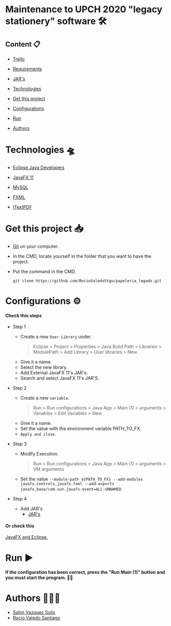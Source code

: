 # Maintenance to UPCH 2020 "legacy stationery" software 🛠

  

## Content 📋

-  [Trello](https://trello.com/b/ZAjIkmnN)

-  [Requirements](https://docs.google.com/document/d/1TUnLOxqZ_Zlmv3QmgArtjHjJ0VBsFH5OscPsshVyW7E/edit?usp=sharing)

-  [JAR's](https://drive.google.com/drive/folders/1Gk_ZLiixr_vatw2aHaJLkwnyckHinNIu?usp=sharing)

-  [Technologies](#technologies-)

-  [Get this project](#get-this-project-)

-  [Configurations](#configurations-)

-  [Run](#run-)

-  [Authors](#authors-)

  

# Technologies 🛸

-  [Eclipse Java Developers](https://www.eclipse.org/downloads/packages/)

-  [JavaFX 11](https://adoptopenjdk.net/)

-  [MySQL](https://www.mysql.com/downloads/)

-  [FXML](https://openjfx.io/javadoc/11/javafx.fxml/javafx/fxml/doc-files/introduction_to_fxml.html)

-  [ITextPDF](http://www.java2s.com/Code/Jar/i/Downloaditextpdf510jar.htm)

  

# Get this project 📥

-  [Git](https://git-scm.com/downloads) on your computer.

- In the CMD, locate yourself in the folder that you want to have the project.

- Put the command in the CMD.

	````
	git clone https://github.com/RocioValedoStgo/papeleria_legado.git
	````
  

# Configurations ⚙

#### Check this steps
- Step 1
	- Create a new `User Library` under.
		> Eclipse > Project > Properties > Java Build Path > Libraries > ModulePath > Add Library > User libraries > New
	- Give it a name.
	- Select the new library.
	- Add External JavaFX 11's JAR's.
	- Search and select JavaFX 11's JAR'S.
- Step 2
	- Create a new `variable`.
		> Run > Run configurations > Java App > Main (1) > arguments > Variables > Edit Variables > New
	- Give it a name.
	- Set the value with the environment variable PATH_TO_FX.
	- `Apply and close`.
- Step 3
	- Modify Execution.
		> Run > Run configurations > Java App > Main (1) > arguments > VM arguments
	- Set the value `--module-path ${PATH_TO_FX} --add-modules javafx.controls,javafx.fxml --add-exports javafx.base/com.sun.javafx.event=ALL-UNNAMED`.

- Step 4
	- Add JAR's
		- [JAR's](https://drive.google.com/drive/folders/1Gk_ZLiixr_vatw2aHaJLkwnyckHinNIu?usp=sharing)

#### Or check this
[JavaFX and Eclipse.](https://openjfx.io/openjfx-docs/)

# Run ▶

  #### If the configuration has been correct, press the "Run Main (1)" button and you must start the program. 🤞🏼

# Authors 👨🏼‍💻

- [Salim Vazquez Solis](https://github.com/SalimVazquez)
- [Rocio Valedo Santiago](https://github.com/RocioValedoStgo)
